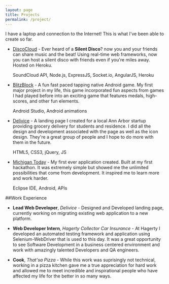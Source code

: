 ```yaml
---
layout: page
title: Projects
permalink: /project/
---
```


I have a laptop and connection to the Internet! This is what I've been able to create so far. 

* [DiscoCloud](http://discocloud.herokuapp.com) - Ever heard of a **Silent Disco**? now you and your friends can share music and the beat! Using real-time web frameworks, now you can host a silent disco with friends even if you're miles away. Hosted on Heroku.

	SoundCloud API, Node.js, ExpressJS, Socket.io, AngularJS, Heroku

* [BlitzBlock](http://goo.gl/zqblW9) - A fun fast paced tapping native Android game. My first major project in my life, this game incorporated fun aspects from games I had played before into an exciting game that features medals, high-scores, and other fun elements.

	Android Studio, Android animations

* [Delivice](https://delivice.github.io) - A landing page I created for a local Ann Arbor startup providing grocery delivery for students and residence. I did all the design and development associated with the page as well as the icon design. They're a great group of people and I hope to do more with them in the future.

	HTML5, CSS3, jQuery, JS

* [Michigan Today](http://goo.gl/zqblW9) - My first ever application created. Built at my first hackathon. It was extremely simple but showed me the unlimited possibilities that come from development. It inspired me to learn more and work harder.

	Eclipse IDE, Android, APIs

##Work Experience

* **Lead Web Developer**, *Delivice* - Designed and Developed landing page, currently working on migrating existing web application to a new platform.

* **Web Developer Intern**, *Hagerty Collector Car Insurance* - At Hagerty I developed an automated testing framework and application using Selenium-WebDriver that is used to this day. It was a great opportunity to see Software Development in a business centered environment and work with amazingly talented Developers and QA engineers. 

* **Cook**, *That'sa Pizza* - While this work was suprisingly not technical, working in a pizza kitchen gave me a true appreciation for hard work and allowed me to meet incredible and inspirational people who have affected my life for the better in so many ways.
